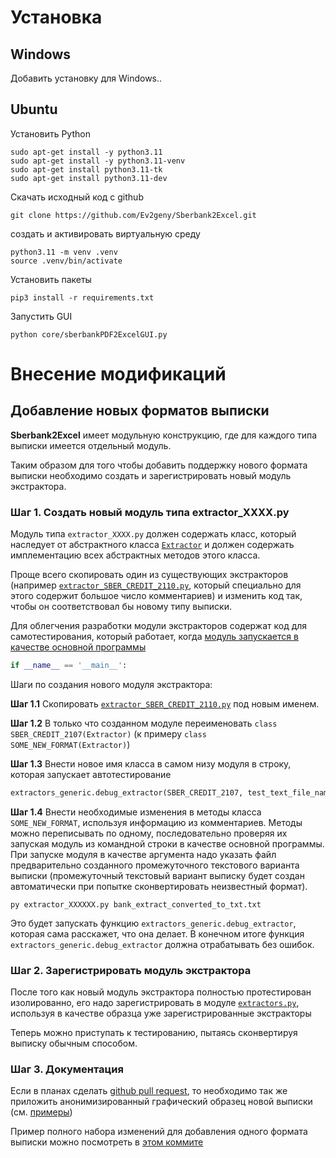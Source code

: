 # Установка
## Windows
Добавить установку для Windows..
## Ubuntu
Установить Python
```
sudo apt-get install -y python3.11
sudo apt-get install -y python3.11-venv
sudo apt-get install python3.11-tk
sudo apt-get install python3.11-dev
```
Скачать исходный код с github
``` 
git clone https://github.com/Ev2geny/Sberbank2Excel.git 
```

создать и активировать виртуальную среду
```
python3.11 -m venv .venv
source .venv/bin/activate
```
Установить пакеты
```
pip3 install -r requirements.txt
```

Запустить GUI
``` 
python core/sberbankPDF2ExcelGUI.py
```

# Внесение модификаций
## Добавление новых форматов выписки

**Sberbank2Excel** имеет модульную конструкцию, где для каждого типа выписки имеется отдельный модуль.

Таким образом для того чтобы добавить поддержку нового формата выписки необходимо создать и зарегистрировать новый модуль экстрактора.

### Шаг 1. Создать новый модуль типа extractor_XXXX.py

Модуль типа `extractor_XXXX.py` должен содержать класс, который наследует от абстрактного класса [`Extractor`](core/extractor.py) и должен содержать имплементацию всех абстрактных методов этого класса.

Проще всего скопировать один из существующих экстракторов (например [`extractor_SBER_CREDIT_2110.py`](core/extractor_SBER_CREDIT_2110.py), который специально для этого содержит большое число комментариев) и изменить код так, чтобы он соответствовал бы новому типу выписки.

Для облегчения разработки модули экстракторов содержат код для самотестирования, который работает, когда [модуль запускается в качестве основной программы](https://coderoad.ru/419163/%D0%A7%D1%82%D0%BE-%D0%B4%D0%B5%D0%BB%D0%B0%D0%B5%D1%82-if-__name__-__main__-do)  
```py 
if __name__ == '__main__':
```

Шаги по создания нового модуля экстрактора:

**Шаг 1.1** Скопировать [`extractor_SBER_CREDIT_2110.py`](core/extractor_SBER_CREDIT_2110.py) под новым именем.

**Шаг 1.2** В только что созданном модуле переименовать `class SBER_CREDIT_2107(Extractor)` (к примеру `class SOME_NEW_FORMAT(Extractor)`)

**Шаг 1.3** Внести новое имя класса в самом низу модуля в строку, которая запускает автотестирование

```py
extractors_generic.debug_extractor(SBER_CREDIT_2107, test_text_file_name=sys.argv[1])
```

**Шаг 1.4** Внести необходимые изменения в методы класса `SOME_NEW_FORMAT`, используя информацию из комментариев. Методы можно переписывать по одному, последовательно проверяя их запуская модуль из командной строки в качестве основной программы. При запуске модуля в качестве аргумента надо указать файл предварительно созданного промежуточного текстового варианта выписки (промежуточный текстовый вариант выписку будет создан автоматически при попытке сконвертировать неизвестный формат).

``` py extractor_XXXXXX.py bank_extract_converted_to_txt.txt ```

Это будет запускать функцию `extractors_generic.debug_extractor`, которая сама расскажет, что она делает. В конечном итоге функция `extractors_generic.debug_extractor` должна отрабатывать без ошибок.

### Шаг 2. Зарегистрировать модуль экстрактора
После того как новый модуль экстрактора полностью протестирован изолированно, его надо зарегистрировать в модуле [`extractors.py`](core/extractors.py), используя в качестве образца уже зарегистрированные экстракторы

Теперь можно приступать к тестированию, пытаясь сконвертируя выписку обычным способом.

### Шаг 3. Документация
Если в планах сделать [github pull request](https://docs.github.com/en/pull-requests/collaborating-with-pull-requests/proposing-changes-to-your-work-with-pull-requests/about-pull-requests), то необходимо так же приложить анонимизированный графический образец новой выписки (см. [примеры](misc/format_examples))

Пример полного набора изменений для добавления одного формата выписки можно посмотреть в [этом коммите](https://github.com/Ev2geny/Sberbank2Excel/commit/0f6c85e4b042ab088b89d5ea1dfe13fcf6f13037)
